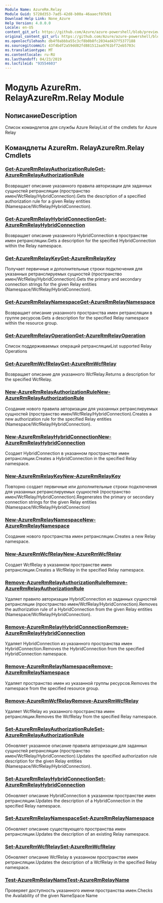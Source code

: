 ```yaml
---
Module Name: AzureRm.Relay
Module Guid: 5728d353-7ad5-42d8-b00a-46aaecf07b91
Download Help Link: None_Azure
Help Version: 4.0.0.0
Locale: en-US
content_git_url: https://github.com/Azure/azure-powershell/blob/preview/src/ResourceManager/Relay/Commands.Relay/help/AzureRM.Relay.md
original_content_git_url: https://github.com/Azure/azure-powershell/blob/preview/src/ResourceManager/Relay/Commands.Relay/help/AzureRM.Relay.md
ms.openlocfilehash: db4f0abbba55c3cf8b0b8fc2034ad437f5377188
ms.sourcegitcommit: 43f4bdf2a59dd82fd881512aa9761bf72eb5703c
ms.translationtype: MT
ms.contentlocale: ru-RU
ms.lasthandoff: 04/23/2019
ms.locfileid: "93554603"
---
```

# <span data-ttu-id="3ea3d-101">Модуль AzureRm. Relay</span><span class="sxs-lookup"><span data-stu-id="3ea3d-101">AzureRm.Relay Module</span></span>
## <span data-ttu-id="3ea3d-102">Nописание</span><span class="sxs-lookup"><span data-stu-id="3ea3d-102">Description</span></span>
<span data-ttu-id="3ea3d-103">Список командлетов для службы Azure Relay</span><span class="sxs-lookup"><span data-stu-id="3ea3d-103">List of the cmdlets for Azure Relay</span></span>

## <span data-ttu-id="3ea3d-104">Командлеты AzureRm. Relay</span><span class="sxs-lookup"><span data-stu-id="3ea3d-104">AzureRm.Relay Cmdlets</span></span>
### [<span data-ttu-id="3ea3d-105">Get-AzureRmRelayAuthorizationRule</span><span class="sxs-lookup"><span data-stu-id="3ea3d-105">Get-AzureRmRelayAuthorizationRule</span></span>](Get-AzureRmRelayAuthorizationRule.md)
<span data-ttu-id="3ea3d-106">Возвращает описание указанного правила авторизации для заданных сущностей ретрансляции (пространство имен/WcfRelay/HybridConnection).</span><span class="sxs-lookup"><span data-stu-id="3ea3d-106">Gets the description of a specified authorization rule for a given Relay entities (Namespace/WcfRelay/HybridConnection).</span></span>

### [<span data-ttu-id="3ea3d-107">Get-AzureRmRelayHybridConnection</span><span class="sxs-lookup"><span data-stu-id="3ea3d-107">Get-AzureRmRelayHybridConnection</span></span>](Get-AzureRmRelayHybridConnection.md)
<span data-ttu-id="3ea3d-108">Возвращает описание указанного HybridConnection в пространстве имен ретрансляции.</span><span class="sxs-lookup"><span data-stu-id="3ea3d-108">Gets a description for the specified HybridConnection within the Relay namespace.</span></span>

### [<span data-ttu-id="3ea3d-109">Get-AzureRmRelayKey</span><span class="sxs-lookup"><span data-stu-id="3ea3d-109">Get-AzureRmRelayKey</span></span>](Get-AzureRmRelayKey.md)
<span data-ttu-id="3ea3d-110">Получает первичные и дополнительные строки подключения для указанных ретранслируемых сущностей (пространство имен/WcfRelay/HybridConnection).</span><span class="sxs-lookup"><span data-stu-id="3ea3d-110">Gets the primary and secondary connection strings for the given Relay entities (Namespace/WcfRelay/HybridConnection).</span></span>

### [<span data-ttu-id="3ea3d-111">Get-AzureRmRelayNamespace</span><span class="sxs-lookup"><span data-stu-id="3ea3d-111">Get-AzureRmRelayNamespace</span></span>](Get-AzureRmRelayNamespace.md)
<span data-ttu-id="3ea3d-112">Возвращает описание указанного пространства имен ретрансляции в группе ресурсов.</span><span class="sxs-lookup"><span data-stu-id="3ea3d-112">Gets a description for the specified Relay namespace within the resource group.</span></span>

### [<span data-ttu-id="3ea3d-113">Get-AzureRmRelayOperation</span><span class="sxs-lookup"><span data-stu-id="3ea3d-113">Get-AzureRmRelayOperation</span></span>](Get-AzureRmRelayOperation.md)
<span data-ttu-id="3ea3d-114">Список поддерживаемых операций ретрансляции</span><span class="sxs-lookup"><span data-stu-id="3ea3d-114">List supported Relay Operations</span></span>

### [<span data-ttu-id="3ea3d-115">Get-AzureRmWcfRelay</span><span class="sxs-lookup"><span data-stu-id="3ea3d-115">Get-AzureRmWcfRelay</span></span>](Get-AzureRmWcfRelay.md)
<span data-ttu-id="3ea3d-116">Возвращает описание для указанного WcfRelay.</span><span class="sxs-lookup"><span data-stu-id="3ea3d-116">Returns a description for the specified WcfRelay.</span></span>

### [<span data-ttu-id="3ea3d-117">New-AzureRmRelayAuthorizationRule</span><span class="sxs-lookup"><span data-stu-id="3ea3d-117">New-AzureRmRelayAuthorizationRule</span></span>](New-AzureRmRelayAuthorizationRule.md)
<span data-ttu-id="3ea3d-118">Создание нового правила авторизации для указанных ретранслируемых сущностей (пространство имен/WcfRelay/HybridConnection).</span><span class="sxs-lookup"><span data-stu-id="3ea3d-118">Creates a new authorization rule for the specified Relay entities (Namespace/WcfRelay/HybridConnection).</span></span>

### [<span data-ttu-id="3ea3d-119">New-AzureRmRelayHybridConnection</span><span class="sxs-lookup"><span data-stu-id="3ea3d-119">New-AzureRmRelayHybridConnection</span></span>](New-AzureRmRelayHybridConnection.md)
<span data-ttu-id="3ea3d-120">Создает HybridConnection в указанном пространстве имен ретрансляции.</span><span class="sxs-lookup"><span data-stu-id="3ea3d-120">Creates a HybridConnection in the specified Relay namespace.</span></span>

### [<span data-ttu-id="3ea3d-121">New-AzureRmRelayKey</span><span class="sxs-lookup"><span data-stu-id="3ea3d-121">New-AzureRmRelayKey</span></span>](New-AzureRmRelayKey.md)
<span data-ttu-id="3ea3d-122">Повторно создает первичные или дополнительные строки подключения для указанных ретранслируемых сущностей (пространство имен/WcfRelay/HybridConnection).</span><span class="sxs-lookup"><span data-stu-id="3ea3d-122">Regenerates the primary or secondary connection strings for the given Relay entities (Namespace/WcfRelay/HybridConnection)</span></span>

### [<span data-ttu-id="3ea3d-123">New-AzureRmRelayNamespace</span><span class="sxs-lookup"><span data-stu-id="3ea3d-123">New-AzureRmRelayNamespace</span></span>](New-AzureRmRelayNamespace.md)
<span data-ttu-id="3ea3d-124">Создание нового пространства имен ретрансляции.</span><span class="sxs-lookup"><span data-stu-id="3ea3d-124">Creates a new Relay namespace.</span></span>

### [<span data-ttu-id="3ea3d-125">New-AzureRmWcfRelay</span><span class="sxs-lookup"><span data-stu-id="3ea3d-125">New-AzureRmWcfRelay</span></span>](New-AzureRmWcfRelay.md)
<span data-ttu-id="3ea3d-126">Создает WcfRelay в указанном пространстве имен ретрансляции.</span><span class="sxs-lookup"><span data-stu-id="3ea3d-126">Creates a WcfRelay in the specified Relay namespace.</span></span>

### [<span data-ttu-id="3ea3d-127">Remove-AzureRmRelayAuthorizationRule</span><span class="sxs-lookup"><span data-stu-id="3ea3d-127">Remove-AzureRmRelayAuthorizationRule</span></span>](Remove-AzureRmRelayAuthorizationRule.md)
<span data-ttu-id="3ea3d-128">Удаляет правило авторизации HybridConnection из заданных сущностей ретрансляции (пространство имен/WcfRelay/HybridConnection).</span><span class="sxs-lookup"><span data-stu-id="3ea3d-128">Removes the authorization rule of a HybridConnection from the given Relay entities (Namespace/WcfRelay/HybridConnection).</span></span>

### [<span data-ttu-id="3ea3d-129">Remove-AzureRmRelayHybridConnection</span><span class="sxs-lookup"><span data-stu-id="3ea3d-129">Remove-AzureRmRelayHybridConnection</span></span>](Remove-AzureRmRelayHybridConnection.md)
<span data-ttu-id="3ea3d-130">Удаляет HybridConnection из указанного пространства имен HybridConnection.</span><span class="sxs-lookup"><span data-stu-id="3ea3d-130">Removes the HybridConnection from the specified HybridConnection namespace.</span></span>

### [<span data-ttu-id="3ea3d-131">Remove-AzureRmRelayNamespace</span><span class="sxs-lookup"><span data-stu-id="3ea3d-131">Remove-AzureRmRelayNamespace</span></span>](Remove-AzureRmRelayNamespace.md)
<span data-ttu-id="3ea3d-132">Удаляет пространство имен из указанной группы ресурсов.</span><span class="sxs-lookup"><span data-stu-id="3ea3d-132">Removes the namespace from the specified resource group.</span></span> 

### [<span data-ttu-id="3ea3d-133">Remove-AzureRmWcfRelay</span><span class="sxs-lookup"><span data-stu-id="3ea3d-133">Remove-AzureRmWcfRelay</span></span>](Remove-AzureRmWcfRelay.md)
<span data-ttu-id="3ea3d-134">Удаляет WcfRelay из указанного пространства имен ретрансляции.</span><span class="sxs-lookup"><span data-stu-id="3ea3d-134">Removes the WcfRelay from the specified Relay namespace.</span></span>

### [<span data-ttu-id="3ea3d-135">Set-AzureRmRelayAuthorizationRule</span><span class="sxs-lookup"><span data-stu-id="3ea3d-135">Set-AzureRmRelayAuthorizationRule</span></span>](Set-AzureRmRelayAuthorizationRule.md)
<span data-ttu-id="3ea3d-136">Обновляет указанное описание правила авторизации для заданных сущностей ретрансляции (пространство имен/WcfRelay/HybridConnection).</span><span class="sxs-lookup"><span data-stu-id="3ea3d-136">Updates the specified authorization rule description for the given Relay entities (Namespace/WcfRelay/HybridConnection).</span></span>

### [<span data-ttu-id="3ea3d-137">Set-AzureRmRelayHybridConnection</span><span class="sxs-lookup"><span data-stu-id="3ea3d-137">Set-AzureRmRelayHybridConnection</span></span>](Set-AzureRmRelayHybridConnection.md)
<span data-ttu-id="3ea3d-138">Обновляет описание HybridConnection в указанном пространстве имен ретрансляции.</span><span class="sxs-lookup"><span data-stu-id="3ea3d-138">Updates the description of a HybridConnection in the specified Relay namespace.</span></span>

### [<span data-ttu-id="3ea3d-139">Set-AzureRmRelayNamespace</span><span class="sxs-lookup"><span data-stu-id="3ea3d-139">Set-AzureRmRelayNamespace</span></span>](Set-AzureRmRelayNamespace.md)
<span data-ttu-id="3ea3d-140">Обновляет описание существующего пространства имен ретрансляции.</span><span class="sxs-lookup"><span data-stu-id="3ea3d-140">Updates the description of an existing Relay namespace.</span></span>

### [<span data-ttu-id="3ea3d-141">Set-AzureRmWcfRelay</span><span class="sxs-lookup"><span data-stu-id="3ea3d-141">Set-AzureRmWcfRelay</span></span>](Set-AzureRmWcfRelay.md)
<span data-ttu-id="3ea3d-142">Обновляет описание WcfRelay в указанном пространстве имен ретрансляции.</span><span class="sxs-lookup"><span data-stu-id="3ea3d-142">Updates the description of a WcfRelay in the specified Relay namespace.</span></span>

### [<span data-ttu-id="3ea3d-143">Test-AzureRmRelayName</span><span class="sxs-lookup"><span data-stu-id="3ea3d-143">Test-AzureRmRelayName</span></span>](Test-AzureRmRelayName.md)
<span data-ttu-id="3ea3d-144">Проверяет доступность указанного имени пространства имен.</span><span class="sxs-lookup"><span data-stu-id="3ea3d-144">Checks the Availability of the given NameSpace Name</span></span>


